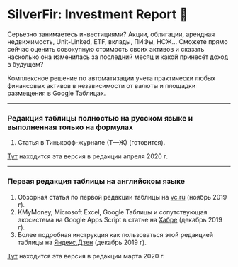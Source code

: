 # SilverFir: Investment Report :evergreen_tree:
Серьезно занимаетесь инвестициями? Акции, облигации, арендная недвижимость, Unit-Linked, ETF, вклады, ПИФы, НСЖ… Сможете прямо сейчас оценить совокупную стоимость своих активов и сказать насколько она изменилась за последний месяц и какой принесёт доход в будущем?

Комплексное решение по автоматизации учета практически любых финансовых активов в независимости от валюты и площадки размещения в Google Таблицах.

* * * * *

### Редакция таблицы полностью на русском языке и выполненная только на формулах
1. Статья в Тинькофф-журнале (Т—Ж) (готовится).

[Тут](https://github.com/empenoso/SilverFir-Investment-Report/) находится эта версия в редакции апреля 2020 г.

* * * * *

### Первая редакция таблицы на английском языке
1. Обзорная статья по первой редакции таблицы на [vc.ru](https://vc.ru/finance/92990-upravlencheskiy-uchet-lichnyh-aktivov) (ноябрь 2019 г).
2. KMyMoney, Microsoft Excel, Google Таблицы и сопутствующая экосистема на Google Apps Script в статье на [Хабре](https://habr.com/ru/post/477920/#Google) (декабрь 2019 г).
3. Более подробная инструкция как пользоваться этой редакцией таблицы на [Яндекс.Дзен](https://zen.yandex.ru/media/id/5dfb4f5af73d9d00ae13157e/googletablica-pomojet-podschitat-vashi-finansovye-aktivy--5dfb53f91febd400b9d08780?ref=github.com) (декабрь 2019 г).

[Тут](https://docs.google.com/spreadsheets/d/1iNhWf2WdEFzD41gd6Zl98ILGu4KBg8Hr9gETJHr-4bc/edit?usp=sharing) находится эта версия в редакции марта 2020 г.
